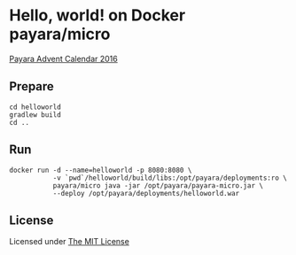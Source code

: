 # Hello, world! on Docker payara/micro

[Payara Advent Calendar 2016](http://qiita.com/advent-calendar/2016/payara)

## Prepare

```console
cd helloworld
gradlew build
cd ..
```

## Run

```console
docker run -d --name=helloworld -p 8080:8080 \
           -v `pwd`/helloworld/build/libs:/opt/payara/deployments:ro \
           payara/micro java -jar /opt/payara/payara-micro.jar \
           --deploy /opt/payara/deployments/helloworld.war
```

## License

Licensed under [The MIT License](https://opensource.org/licenses/MIT)
